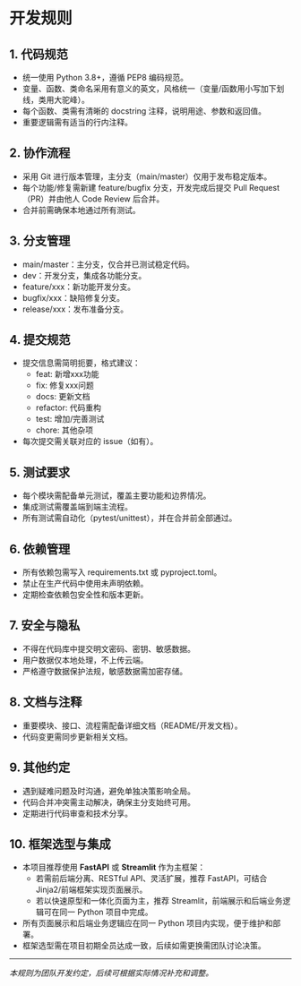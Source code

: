 # 开发规则

## 1. 代码规范
- 统一使用 Python 3.8+，遵循 PEP8 编码规范。
- 变量、函数、类命名采用有意义的英文，风格统一（变量/函数用小写加下划线，类用大驼峰）。
- 每个函数、类需有清晰的 docstring 注释，说明用途、参数和返回值。
- 重要逻辑需有适当的行内注释。

## 2. 协作流程
- 采用 Git 进行版本管理，主分支（main/master）仅用于发布稳定版本。
- 每个功能/修复需新建 feature/bugfix 分支，开发完成后提交 Pull Request（PR）并由他人 Code Review 后合并。
- 合并前需确保本地通过所有测试。

## 3. 分支管理
- main/master：主分支，仅合并已测试稳定代码。
- dev：开发分支，集成各功能分支。
- feature/xxx：新功能开发分支。
- bugfix/xxx：缺陷修复分支。
- release/xxx：发布准备分支。

## 4. 提交规范
- 提交信息需简明扼要，格式建议：
  - feat: 新增xxx功能
  - fix: 修复xxx问题
  - docs: 更新文档
  - refactor: 代码重构
  - test: 增加/完善测试
  - chore: 其他杂项
- 每次提交需关联对应的 issue（如有）。

## 5. 测试要求
- 每个模块需配备单元测试，覆盖主要功能和边界情况。
- 集成测试需覆盖端到端主流程。
- 所有测试需自动化（pytest/unittest），并在合并前全部通过。

## 6. 依赖管理
- 所有依赖包需写入 requirements.txt 或 pyproject.toml。
- 禁止在生产代码中使用未声明依赖。
- 定期检查依赖包安全性和版本更新。

## 7. 安全与隐私
- 不得在代码库中提交明文密码、密钥、敏感数据。
- 用户数据仅本地处理，不上传云端。
- 严格遵守数据保护法规，敏感数据需加密存储。

## 8. 文档与注释
- 重要模块、接口、流程需配备详细文档（README/开发文档）。
- 代码变更需同步更新相关文档。

## 9. 其他约定
- 遇到疑难问题及时沟通，避免单独决策影响全局。
- 代码合并冲突需主动解决，确保主分支始终可用。
- 定期进行代码审查和技术分享。

## 10. 框架选型与集成
- 本项目推荐使用 **FastAPI** 或 **Streamlit** 作为主框架：
  - 若需前后端分离、RESTful API、灵活扩展，推荐 FastAPI，可结合 Jinja2/前端框架实现页面展示。
  - 若以快速原型和一体化页面为主，推荐 Streamlit，前端展示和后端业务逻辑可在同一 Python 项目中完成。
- 所有页面展示和后端业务逻辑应在同一 Python 项目内实现，便于维护和部署。
- 框架选型需在项目初期全员达成一致，后续如需更换需团队讨论决策。

---

*本规则为团队开发约定，后续可根据实际情况补充和调整。* 